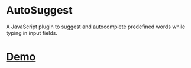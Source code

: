 # AutoSuggest
A JavaScript plugin to suggest and autocomplete predefined words while typing in input fields.

# [Demo](https://avcs06.github.io/autosuggest/)
